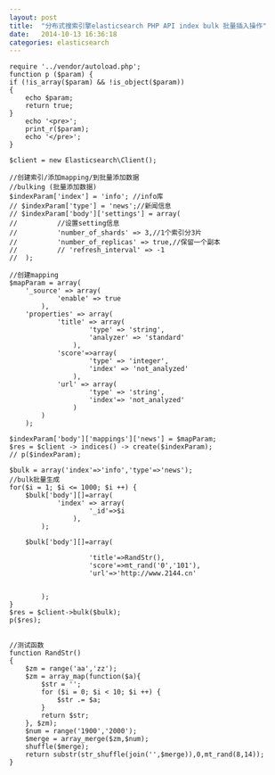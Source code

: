 ```yaml
---
layout: post
title:  "分布式搜索引擎elasticsearch PHP API index bulk 批量插入操作"
date:   2014-10-13 16:36:18
categories: elasticsearch
---
```


	require '../vendor/autoload.php';
	function p ($param) {
	if (!is_array($param) && !is_object($param))
	{
		echo $param;
		return true;
	}
		echo '<pre>';
		print_r($param);
		echo '</pre>';
	}

	$client = new Elasticsearch\Client();

	//创建索引/添加mapping/到批量添加数据
	//bulking (批量添加数据)
	$indexParam['index'] = 'info'; //info库
	// $indexParam['type'] = 'news';//新闻信息
	// $indexParam['body']['settings'] = array(
	// 			//设置setting信息
	// 			'number_of_shards' => 3,//1个索引分3片
	// 			'number_of_replicas' => true,//保留一个副本
	// 			// 'refresh_interval' => -1
	// 	);

	//创建mapping
	$mapParam = array(
		'_source' => array(
				'enable' => true
			),
		'properties' => array(
				'title' => array(
						'type' => 'string',
						'analyzer' => 'standard'
					),
				'score'=>array(
						'type' => 'integer',
						'index' => 'not_analyzed'
					),
				'url' => array(
						'type' => 'string',
						'index'=> 'not_analyzed'
					)
			)
		);

	$indexParam['body']['mappings']['news'] = $mapParam;
	$res = $client -> indices() -> create($indexParam);
	// p($indexParam);

	$bulk = array('index'=>'info','type'=>'news');
	//bulk批量生成
	for($i = 1; $i <= 1000; $i ++) {
		$bulk['body'][]=array(
				'index' => array(
						'_id'=>$i
					),
			);

		$bulk['body'][]=array(

						'title'=>RandStr(),
						'score'=>mt_rand('0','101'),
						'url'=>'http://www.2144.cn'


			);
	}
	$res = $client->bulk($bulk);
	p($res);


	//测试函数
	function RandStr()
	{
		$zm = range('aa','zz');
		$zm = array_map(function($a){
			$str = '';
			for ($i = 0; $i < 10; $i ++) {
				$str .= $a;
			}
			return $str;
		}, $zm);
		$num = range('1900','2000');
		$merge = array_merge($zm,$num);
		shuffle($merge);
		return substr(str_shuffle(join('',$merge)),0,mt_rand(8,14));
	}
